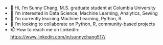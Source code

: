 - 👋 Hi, I’m Sunny Chang, M.S. graduate student at Columbia University 
- 👀 I’m interested in Data Science, Machine Learning, Analytics, Sewing
- 🌱 I’m currently learning Machine Learning, Python, R
- 💞️ I’m looking to collaborate on Python, R, community-based projects
- 📫 How to reach me on LinkedIn: https://www.linkedin.com/in/sunnychang517/

<!---
sunnychang517/sunnychang517 is a ✨ special ✨ repository because its `README.md` (this file) appears on your GitHub profile.
You can click the Preview link to take a look at your changes.
--->
